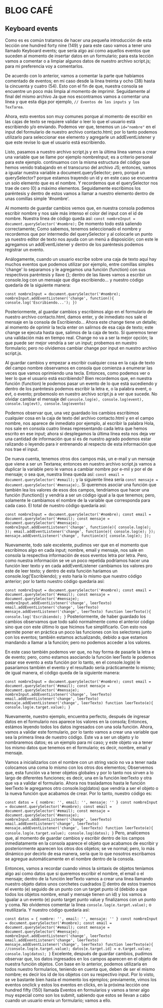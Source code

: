 # BLOG CAFÉ

## Keyboard events

Como es es común tratamos de hacer una pequeña introducción de esta lección one hundred forty nine (149) y para este caso vamos a tener uno llamado Keyboard events; que sería algo así como aquellos eventos que suceden al momento de insertar datos en un formulario; para esta lección vamos a comentar o a limpiar algunos datos de nuestro archivo script.js; para mi preferencia voy a comentarlos.

De acuerdo con lo anterior, vamos a comentar la parte que habíamos comentado de eventos; en mi caso desde la línea treinta y ocho (38) hasta la cincuenta y cuatro (54). Esto con el fin de que, nuestra consola se encuentre un poco más limpia al momento de imprimir. Seguidamente al final del mismo archivo Ja que nos escontramos vamos a comentar una línea y que esta diga por ejemplo, `// Eventos de los inputs y los TexTarea`.

Ahora, esto eventos son muy comunes porque al momento de escribir en las cajas de texto se requiere validar o leer lo que el usuario está escribiendo y/o enviando. Podemos ver que, tenemos un `id="nombre"` en el input del formulario de nuestro archivo contacto.html; por lo tanto podemos utilizarlo para seleccionar ese elemento y agregarle un addEventListener y que este revise lo que el usuario está escribiendo.

Listo, pasamos a nuestro archivo script.js y en la última línea vamos a crear una variable que se llame por ejemplo nombreInput; es a criterio personal para este ejemplo. continuamos con la misma estructura del código que hemos venido trabajando en el transcurso del archivo JS; entonces, vamos a igualar nuestra variable a document.querySelector; pero, porqué un querySelector? porque estamos trayendo un id y en este caso se encuentra un solo elemento que es el nombre. Y recordemos que el querySelector nos trae de cero (0) a máximo elementos. Seguidamente escribimos los paréntesis y dentro de estos vamos a llamar a nuestro elemento dentro de unas comillas simple '#nombre'.

Al momento de guardar cambios vemos que, en nuestra consola podemos escribir nombre y nos sale más intenso el color del input con el id de nombre. Nuestra línea de código queda así: `const nombreInput = document.querySelector('#nombre);` De momento todo está saliendo correctamente; Como sabemos, tenemos seleccionado el nombre y recordemos que por intermedio del querySelector y al colocarle un punto ya nuestro editor de texto nos ayuda con un menú a disposición; con este le agregamos un addEventListener y dentro de los paréntesis podemos registrar un evento.

Análogamente, cuando un usuario escribe sobre una caja de texto aquí hay muchos eventos que podemos utilizar por ejemplo, entre comillas simples 'change' lo separamos y le agregamos una función (function) con sus respectivos paréntesis y llave {}; dentro de las llaves vamos a escribir un console.log con un mensaje que diga escribiendo...
y nuestro código quedaría de la siguiente manera:

`const nombreInput = document.querySelector('#nombre);
nombreInput.addEventListener('change', function(){
    console.log('Escribiendo...');
})`

Posteriormente, al guardar cambios y escribimos algo en el formulario de nuestro archivo contacto.html, damos enter, y de inmediato nos sale el mensaje en la consola de Escribiendo... Ahora este change tiene un detalle; al momento de oprimir la tecla enter on salirnos de esa caja de texto; este change se ejecuta hasta que, salimos de la caja de texto. Sí queremos tener una validación más en tiempo real. Change no va a ser la mejor opción; la que puede ser mejor vendría a ser un input; probemos en nuestro formulario; pero no olvidemos cambiar change por input en nuestro archivo script.js.

Al guardar cambios y empezar a escribir cualquier cosa en la caja de texto del campo nombre observamos en consola que comienza a enumerar las veces que vamos oprimiendo una tecla. Entonces, como podemos ver o leer lo que el usuario está escribiendo? Bien recordemos que, en nuestra función (function) le podemos pasar un evento de lo que está sucediendo y dentro de los paréntesis podemos escribir la letra e, o la palabra event, o evt, o evento; probemoslo en nuestro archivo script.js a ver que sucede. No olvidar cambiar el mensaje del `console.log(e), console.log(event), console.log(evt), console.log(evento)`

Podemos observar que, una vez guardado los cambios escribimos cualquier cosa en la caja de texto del archivo contacto.html y en el campo nombre, nos aparece de inmediato por ejemplo, al escribir la palabra Hola, nos sale en consola cuatro líneas representando cada letra que hemos escrito en ese input; ahora si desplegamos la última línea esta nos deja ver una cantidad de información que sí es de nuestro agrado podemos estar ralizando o leyendo para ir entrenando al respecto de esta información que nos trae el input.

De nueva cuenta, tenemos otros dos campos más, un e-mail y un mensaje que viene a ser un Textarea; entonces en nuestro archivo script.js vamos a duplicar la variable pero le vamos a cambiar nombre por e-mil y por el de mensaje; o sea que, nuestra línea queda así: `const email = document.querySelector('#email);` y la siguiente línea sería `const mensaje = document.querySelector('#mensaje);`. Si queremos asociar una función que también lea los valores de esos dos campos, tendríamos que hacer una función (function()) y vendría a ser un código igual a la que tenemos; pero, solamente le cambiamos el nombre de la variable que corresponda para cada caso. El total de nuestro código quedaría así:

`const nombreInput = document.querySelector('#nombre);
const email = document.querySelector('#email);
const mensaje = document.querySelector('#mensaje);
nombreInput.addEventListener('change', function(e){
    console.log(e);
});
email.addEventListener('change', function(e){
    console.log(e);
});
mensaje.addEventListener('change', function(e){
    console.log(e);
});`

Nuevamente, todo sale excelente, pudimos ver que en el momento que escribimos algo en cada input; nombre, email y mensaje, nos sale en consola la respectiva información de esos eventos letra por letra. Pero, como nuestra información se ve un poco repetida podríamos hacer una función leer texto y en cada addEventListener cambiamos los valores pro este de leer texto; y dentro de esta función haríamos un console.log('Escribiendo); y esto haría lo mismo que nuestro código anterior; por lo tanto nuestro código quedaría así:

`const nombreInput = document.querySelector('#nombre);
const email = document.querySelector('#email);
const mensaje = document.querySelector('#mensaje);
nombreInput.addEventListener('change', leerTexto)
email.addEventListener('change', leerTexto)
mensaje.addEventListener('change', leerTexto)
function leerTexto(){
    console.log('Escribiendo);
}`
 Posteriormente, de haber guardado los cambios observamos que todo salió normalmente como el anterior código sino que con este último lo que hicimos fue simplificarlo. Con esto nos permite poner en práctica un poco las funciones con los selectores junto con los eventos; también estamos actualizando, debido a que estamos mandando a llamar a la función; pero no podemos acceder a los valores.

 En este caso también podemos ver que, no hay forma de pasarle la letra e de evento; pero, como estamos asociando la función leerTexto le podemos pasar ese evento a esta función por lo tanto, en el console.log(e) le pasaríamos también el evento y el resultado sería prácticamente lo mismo; de igual manera, el código queda de la siguiente manera:

`const nombreInput = document.querySelector('#nombre);
const email = document.querySelector('#email);
const mensaje = document.querySelector('#mensaje);
nombreInput.addEventListener('change', leerTexto)
email.addEventListener('change', leerTexto)
mensaje.addEventListener('change', leerTexto)
function leerTexto(e){
    console.log(e.target.value);
}`

Nuevamente, nuestro ejemplo, encuentra perfecto, después de ingresar datos en el formulario nos aparece los valores en la consola; Entonces, estámos leyendo todos los datos ingresados con una sola función. Ahora, vamos a validar este formulario, por lo tanto vamos a crear una variable que sea la primera línea de nuestro código. Este va a ser un objeto y lo nombraremos datos; es un ejemplo para mí caso; y este objeto va a tener los mismo datos que tenemos en el formulario; es decir, nombre, email y mensaje.

Vamos a inicializarlos con el nombre con un string vacío no va a tener nada colocamos una coma lo mismo con los otros dos elementos; Observemos que, esta función va a tener objetos globales y por lo tanto nos sirven a lo largo de diferentes funciones; es decir, una en la función leerTexto y otra que va a validar el formulario. Ahora nos trasladamos hasta le función leerTexto le agregamos otro console.log(datos) que vendría a ser el objeto o la nueva función que acabamos de crear. Por lo tanto, nuestro código es:

`
const datos = {
    nombre: '',
    email: '',
    mensaje: ''
}
const nombreInput = document.querySelector('#nombre);
const email = document.querySelector('#email);
const mensaje = document.querySelector('#mensaje);
nombreInput.addEventListener('change', leerTexto)
email.addEventListener('change', leerTexto)
mensaje.addEventListener('change', leerTexto)
function leerTexto(e){
    console.log(e.target.value);
    console.log(datos);
}
`
Pero, analicemos que, al momento de guardar cambios y escribir dentro de los campos inmediatamente en la consola aparece el objeto que acabamos de escribir y posteriormente aparecen los otros dos objetos; se ve normal; pero, lo más dinámico por decirlo de esa manera, sería que lo que nosotros escribamos se agregue automáticamente en el nombre dentro de la consola.

Entonces, vamos a recordar cuando vimos la sintaxis de objetos teníamos algo así como datos que si queremos escribir el nombre, el email o el mensaje; dentro de la función leerTexto vamos a crear una línea llamando nuestro objeto datos unos corchetes cuadrados [] dentro de estos traemos el evento (e) seguido de un punto con un target punto id (debido a que todos los objetos nombre, email y mensaje tienen un id) y los vamos a igualar a un evento (e) punto target punto value y finalizamos con un punto y coma. No olvidemos comentar la línea `console.log(e.target.value);` o reutilizarla. Y nuestro código quedaría así:

`
const datos = {
    nombre: '',
    email: '',
    mensaje: ''
}
const nombreInput = document.querySelector('#nombre);
const email = document.querySelector('#email);
const mensaje = document.querySelector('#mensaje);
nombreInput.addEventListener('change', leerTexto)
email.addEventListener('change', leerTexto)
mensaje.addEventListener('change', leerTexto)
function leerTexto(e){
    //console.log(e.target.value);
    datos[e.target.id] = e.target.value;
    console.log(datos);
}
`
Excelente, después de guardar cambios, pudimos observar que, los datos ingresados en los campos aparecen en el objeto de nuestra función objetos. Con base en lo anterior, podemos utilizarla en todos nuestro formularios, teniendo en cuenta que, deben de ser el mismo nombre; es decir los id de los objetos con su respectivo input. Por lo visto, se ve bastante bien hasta el momento los ejemplos; previamente, vimos los eventos onclick y estos los eventos en clicks, en la próxima lección one hundred fifty (150) llamada Eventos en formularios y vamos a tener algo muy especial como son los submit, sabiendo que estos se llevan a cabo cuando un usuario envia un formulario; vamos a ello.
